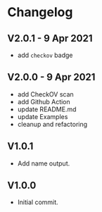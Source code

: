 # Changelog

## V2.0.1 - 9 Apr 2021

- add `checkov` badge

## V2.0.0 - 9 Apr 2021

- add CheckOV scan
- add Github Action
- update README.md
- update Examples
- cleanup and refactoring

## V1.0.1

- Add name output.

## V1.0.0

- Initial commit.

